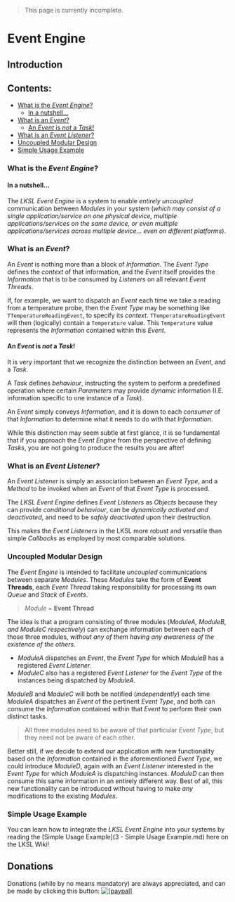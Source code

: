 <!--- This document is written in a "Markdown" language, and is best viewed through a proper Markdown Viewer.
      You can find a good Markdown Viewer at http://markdownpad.com/ -->
> This page is currently incomplete.

# Event Engine
## Introduction

## Contents:
* [What is the *Event Engine*?](#what-is-the-event-engine)
    * [In a nutshell...](#in-a-nutshell)
* [What is an *Event*?](#what-is-an-event)
    * [An *Event* is *not* a *Task*!](#an-event-is-not-a-task)
* [What is an *Event Listener*?](#what-is-an-event-listener)
* [Uncoupled Modular Design](#uncoupled-modular-design)
* [Simple Usage Example](#simple-usage-example)

### What is the *Event Engine*?
#### In a nutshell...
The *LKSL Event Engine* is a system to enable *entirely uncoupled* communication between *Modules* in your system (*which may consist of a single application/service on one physical device, multiple applications/services on the same device, or even multiple applications/services across multiple device... even on different platforms*).

### What is an *Event*?
An *Event* is nothing more than a block of *Information*. The *Event Type* defines the *context* of that information, and the *Event* itself provides the *Information* that is to be consumed by *Listeners* on all relevant *Event Threads*.

If, for example, we want to dispatch an *Event* each time we take a reading from a temperature probe, then the *Event Type* may be something like `TTemperatureReadingEvent`, to specify its *context*.
`TTemperatureReadingEvent` will then (logically) contain a `Temperature` value. This `Temperature` value represents the *Information* contained within this *Event*.

#### An *Event* is *not* a *Task*!
It is very important that we recognize the distinction between an *Event*, and a *Task*.

A *Task* defines *behaviour*, instructing the system to perform a predefined operation where certain *Parameters* may provide *dynamic* information (I.E. information specific to one instance of a *Task*).

An *Event* simply conveys *Information*, and it is down to each *consumer* of that *Information* to determine what it needs to do with that *Information*.

While this distinction may seem subtle at first glance, it is so fundamental that if you approach the *Event Engine* from the perspective of defining *Tasks*, you are not going to produce the results you are after!

### What is an *Event Listener*?
An *Event Listener* is simply an association between an *Event Type*, and a *Method* to be invoked when an *Event* of that *Event Type* is processed.

The *LKSL Event Engine* defines *Event Listeners* as *Objects* because they can provide *conditional behaviour*, can be *dynamically activated and deactivated*, and need to be *safely deactivated* upon their destruction.

This makes the *Event Listeners* in the LKSL more robust and versatile than simple *Callbacks* as employed by most comparable solutions.

### Uncoupled Modular Design
The *Event Engine* is intended to facilitate *uncoupled* communications between separate *Modules*. These *Modules* take the form of **Event Threads**, each *Event Thread* taking responsibility for processing its own *Queue* and *Stack* of *Events*.

> *Module* = **Event Thread**

The idea is that a program consisting of three modules (*ModuleA, ModuleB, and ModuleC respectively*) can exchange information between each of those three modules, *without any of them having any awareness of the existence of the others*.

  * *ModuleA* dispatches an *Event*, the *Event Type* for which *ModuleB* has a registered *Event Listener*.
  * *ModuleC* also has a registered *Event Listener* for the *Event Type* of the instances being dispatched by *ModuleA*.

*ModuleB* and *ModuleC* will both be notified (*independently*) each time *ModuleA* dispatches an *Event* of the pertinent *Event Type*, and both can consume the *Information* contained within that *Event* to perform their own distinct tasks.

> All three modules need to be aware of that particular *Event Type*, but they need not be aware of each other.

Better still, if we decide to extend our application with new functionality based on the *Information* contained in the aforementioned *Event Type*, we could introduce *ModuleD*, again with an *Event Listener* interested in the *Event Type* for which *ModuleA* is dispatching instances. *ModuleD* can then consume this same information in an entirely different way.
Best of all, this new functionality can be introduced without having to make *any* modifications to the existing *Modules*.

### Simple Usage Example
You can learn how to integrate the *LKSL Event Engine* into your systems by reading the [Simple Usage Example](3 - Simple Usage Example.md) here on the LKSL Wiki!

## Donations
Donations (while by no means mandatory) are always appreciated, and can be made by clicking this button: <a href="https://www.paypal.com/cgi-bin/webscr?cmd=_s-xclick&hosted_button_id=84FXYZX27EUJL"><img src="https://www.paypalobjects.com/en_US/GB/i/btn/btn_donateCC_LG.gif" alt="[paypal]" /></a>
<!--- If you're reading in a plain-text editor, please copy and paste the Hyperlink into your Browser -->